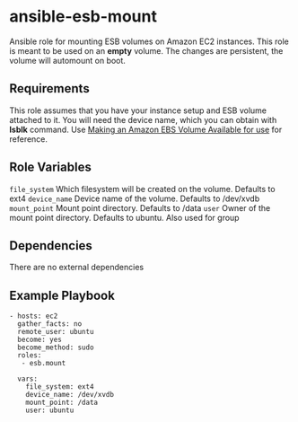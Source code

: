# ansible-esb-mount
Ansible role for mounting ESB volumes on Amazon EC2 instances.
This role is meant to be used on an **empty** volume.
The changes are persistent, the volume will automount on boot. 

## Requirements
This role assumes that you have your instance setup and ESB volume attached to it. You will need the device name, which you can obtain with **lsblk** command.
Use [Making an Amazon EBS Volume Available for use](https://docs.aws.amazon.com/AWSEC2/latest/UserGuide/ebs-using-volumes.html) for reference.

## Role Variables
`file_system` Which filesystem will be created on the volume. Defaults to ext4
`device_name` Device name of the volume. Defaults to /dev/xvdb
`mount_point` Mount point directory. Defaults to /data
`user` Owner of the mount point directory. Defaults to ubuntu. Also used for group

## Dependencies
There are no external dependencies

## Example Playbook
```
- hosts: ec2
  gather_facts: no
  remote_user: ubuntu
  become: yes
  become_method: sudo
  roles:
   - esb.mount

  vars:
    file_system: ext4
    device_name: /dev/xvdb
    mount_point: /data
    user: ubuntu 
```